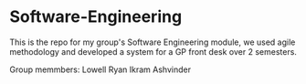 # Software-Engineering
This is the repo for my group's Software Engineering module, we used agile methodology and developed a system for a GP front desk over 2 semesters.

Group memmbers:
Lowell
Ryan
Ikram
Ashvinder
